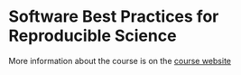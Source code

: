 # Software Best Practices for Reproducible Science
More information about the course is on the [course website](https://chayast.github.io/course_website/)
